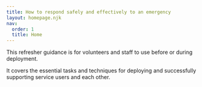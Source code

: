 ```yaml
---
title: How to respond safely and effectively to an emergency
layout: homepage.njk
nav:
  order: 1
  title: Home
---
```


This refresher guidance is for volunteers and staff to use before or during deployment.

It covers the essential tasks and techniques for deploying and successfully supporting service users and each other.
